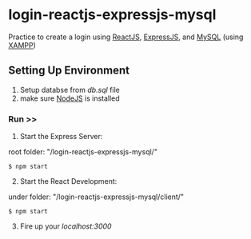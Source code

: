 # login-reactjs-expressjs-mysql
Practice to create a login using [ReactJS](https://reactjs.org/), [ExpressJS](https://expressjs.com/), and [MySQL](https://www.mysql.com/) (using [XAMPP](https://www.apachefriends.org/index.html))


## Setting Up Environment
1. Setup databse from *db.sql* file
2. make sure [NodeJS](https://nodejs.org/en/) is installed


### Run >>
1. Start the Express Server:

root folder: "/login-reactjs-expressjs-mysql/"
```
$ npm start
```

2. Start the React Development:

under folder: "/login-reactjs-expressjs-mysql/client/"
```
$ npm start
```

3. Fire up your *localhost:3000* 